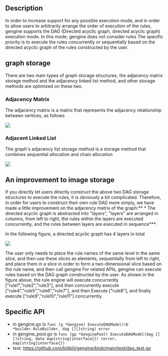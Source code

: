 ## Description
In order to increase support for any possible execution mode, and in order to allow users to arbitrarily arrange the order of execution of the rules, gengine supports the DAG (Directed acyclic graph, directed acyclic graph) execution mode. In this mode, gengine does not consider rules The specific priority is to execute the rules concurrently or sequentially based on the directed acyclic graph of the rules constructed by the user.

## graph storage
There are two main types of graph storage structures, the adjacency matrix storage method and the adjacency linked list method, and other storage methods are optimized on these two.
### Adjacency Matrix
The adjacency matrix is a matrix that represents the adjacency relationship between vertices, as follows

![](https://img-blog.csdnimg.cn/20190128175511539.png?x-oss-process=image/watermark,type_ZmFuZ3poZW5naGVpdGk,shadow_10,text_aHR0cHM6Ly9ibG9nLmNzZG4ubmV0L3dlaXhpbl80MzcyMTQyMw==,size_16,color_FFFFFF,t_70)

### Adjacent Linked List
The graph's adjacency list storage method is a storage method that combines sequential allocation and chain allocation

![](https://img-blog.csdn.net/20180312142243881?watermark/2/text/aHR0cDovL2Jsb2cuY3Nkbi5uZXQva29uZ194eg==/font/5a6L5L2T/fontsize/400/fill/I0JBQkFCMA==/dissolve/70)

## An improvement to image storage
If you directly let users directly construct the above two DAG storage structures to execute the rules, it is obviously a bit complicated. Therefore, in order for users to construct their own rule DAG more simply, we have made a little improvement on the adjacency matrix of the graph:** * The directed acyclic graph is abstracted into "layers", "layers" are arranged in columns, from left to right, the rules within the layers are executed concurrently, and the rules between layers are executed in sequence***.

In the following figure, a directed acyclic graph has 4 layers in total

![](https://upload-images.jianshu.io/upload_images/24932698-54d0b15d12e5b33b.png?imageMogr2/auto-orient/strip|imageView2/2/w/724/format/webp)

The user only needs to place the rule names of the same level in the same slice, and then use these slices as elements, sequentially from left to right, and place them in a slice in order to form a two-dimensional slice based on the rule name, and then call gengine For related APIs, gengine can execute rules based on the DAG graph constructed by the user.
As shown in the figure above, the rule engine will execute concurrently ["rule1","rule2","rule3"], and then concurrently execute ["rule4","rule5","rule6","rule7"], and then Execute ["rule8"], and finally execute ["rule9","rule10","rule11"] concurrently.

## Specific API

- in gengine.go  is ```func (g *Gengine) ExecuteDAGModel(rb *builder.RuleBuilder, dag [][]string) error```
- in gengine_pool.go  is ```func (gp *GenginePool) ExecuteDAGModel(dag [][]string, data map[string]interface{}) (error, map[string]interface{})  ```
- test: https://github.com/bilibili/gengine/blob/main/test/dag_test.go
